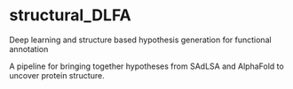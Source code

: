 # structural_DLFA
Deep learning and structure based hypothesis generation for functional annotation

A pipeline for bringing together hypotheses from SAdLSA and AlphaFold to uncover 
protein structure.
